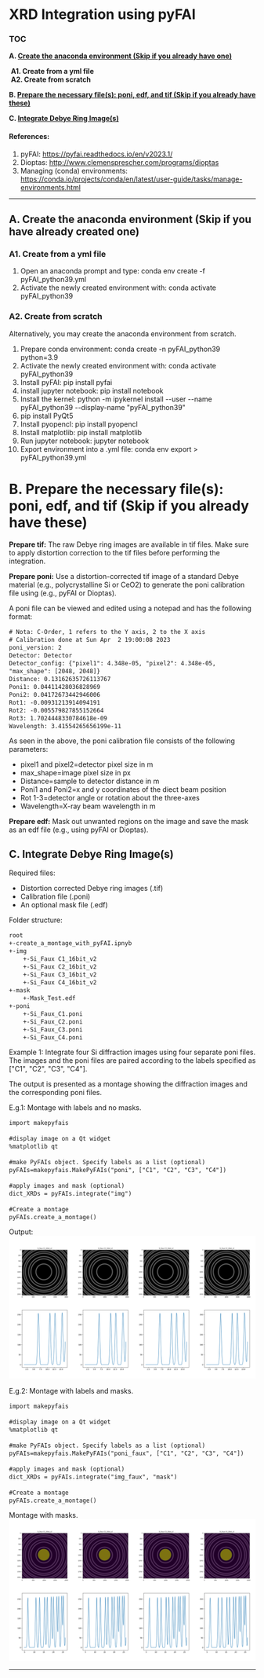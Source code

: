 <h1>XRD Integration using pyFAI</h1>

### TOC

**A. [Create the anaconda environment (Skip if you already have one)](#1)**<br>

&nbsp;**A1. Create from a yml file**<br>
&nbsp;**A2. Create from scratch**

**B. [Prepare the necessary file(s): poni, edf, and tif (Skip if you already have these)](#2)**

**C. [Integrate Debye Ring Image(s)](#3)**

#### **References:**

1. pyFAI: <a href="https://pyfai.readthedocs.io/en/v2023.1/">https://pyfai.readthedocs.io/en/v2023.1/</a>
2. Dioptas: <a href="http://www.clemensprescher.com/programs/dioptas">http://www.clemensprescher.com/programs/dioptas</a>
3. Managing (conda) environments: <a href="https://conda.io/projects/conda/en/latest/user-guide/tasks/manage-environments.html">https://conda.io/projects/conda/en/latest/user-guide/tasks/manage-environments.html</a>

***

<h2>A. Create the anaconda environment (Skip if you have already created one)<a id="1"></a></h2>

<h3>A1. Create from a yml file</h3>

1. Open an anaconda prompt and type: conda env create -f pyFAI_python39.yml
2. Activate the newly created environment with: conda activate pyFAI_python39

<h3>A2. Create from scratch</h3>

Alternatively, you may create the anaconda environment from scratch.

1. Prepare conda environment: conda create -n pyFAI_python39 python=3.9
2. Activate the newly created environment with: conda activate pyFAI_python39
3. Install pyFAI: pip install pyfai   
4. install jupyter notebook: pip install notebook
5. Install the kernel: python -m ipykernel install --user --name pyFAI_python39 --display-name "pyFAI_python39"
6. pip install PyQt5
7. Install pyopencl: pip install pyopencl
8. Install matplotlib: pip install matplotlib
9. Run jupyter notebook: jupyter notebook 
10. Export environment into a .yml file: conda env export > pyFAI_python39.yml 

<h1>B. Prepare the necessary file(s): poni, edf, and tif (Skip if you already have these)<a id="2"></a></h2>

**Prepare tif:** 
The raw Debye ring images are available in tif files. Make sure to apply distortion correction to the tif files before performing the integration. 

**Prepare poni:** 
Use a distortion-corrected tif image of a standard Debye material (e.g., polycrystalline Si or CeO2) to generate the poni calibration file using (e.g., pyFAI or Dioptas).

A poni file can be viewed and edited using a notepad and has the following format:

```
# Nota: C-Order, 1 refers to the Y axis, 2 to the X axis 
# Calibration done at Sun Apr  2 19:00:08 2023
poni_version: 2
Detector: Detector
Detector_config: {"pixel1": 4.348e-05, "pixel2": 4.348e-05, "max_shape": [2048, 2048]}
Distance: 0.13162635726113767
Poni1: 0.04411428036828969
Poni2: 0.04172673442946006
Rot1: -0.00931213914094191
Rot2: -0.005579827855152664
Rot3: 1.7024448330784618e-09
Wavelength: 3.41554265656199e-11
```

As seen in the above, the poni calibration file consists of the following parameters:

- pixel1 and pixel2=detector pixel size in m
- max_shape=image pixel size in px
- Distance=sample to detector distance in m
- Poni1 and Poni2=x and y coordinates of the diect beam position
- Rot 1-3=detector angle or rotation about the three-axes 
- Wavelength=X-ray beam wavelength in m  

**Prepare edf:**
Mask out unwanted regions on the image and save the mask as an edf file (e.g., using pyFAI or Dioptas).

<h2>C. Integrate Debye Ring Image(s)<a id="3"></a></h2>

Required files:

- Distortion corrected Debye ring images (.tif)
- Calibration file (.poni)
- An optional mask file (.edf)


Folder structure:

```
root
+-create_a_montage_with_pyFAI.ipnyb
+-img
    +-Si_Faux C1_16bit_v2
    +-Si_Faux C2_16bit_v2
    +-Si_Faux C3_16bit_v2
    +-Si_Faux C4_16bit_v2
+-mask
    +-Mask_Test.edf
+-poni
    +-Si_Faux_C1.poni
    +-Si_Faux_C2.poni
    +-Si_Faux_C3.poni
    +-Si_Faux_C4.poni
```

Example 1:
Integrate four Si diffraction images using four separate poni files. The images and the poni files are paired according to the labels specified as ["C1", "C2", "C3", "C4"].

The output is presented as a montage showing the diffraction images and the corresponding poni files.

E.g.1:
Montage with labels and no masks.

```
import makepyfais

#display image on a Qt widget
%matplotlib qt

#make PyFAIs object. Specify labels as a list (optional)
pyFAIs=makepyfais.MakePyFAIs("poni", ["C1", "C2", "C3", "C4"])

#apply images and mask (optional)
dict_XRDs = pyFAIs.integrate("img")

#Create a montage
pyFAIs.create_a_montage()
```

Output:
<img src="Faux_Si_Montage.png"></img>

E.g.2:
Montage with labels and masks.

```
import makepyfais

#display image on a Qt widget
%matplotlib qt

#make PyFAIs object. Specify labels as a list (optional)
pyFAIs=makepyfais.MakePyFAIs("poni_faux", ["C1", "C2", "C3", "C4"])

#apply images and mask (optional)
dict_XRDs = pyFAIs.integrate("img_faux", "mask")

#Create a montage
pyFAIs.create_a_montage()
```

Montage with masks.
<img src="Faux_Si_Montage_wMask.png"></img>

***

